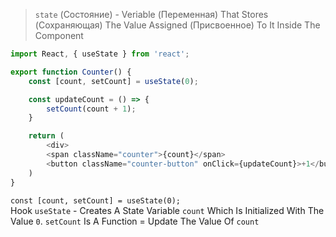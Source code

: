 > `state` (Состояние) - Veriable (Переменная) That Stores (Сохраняющая) The Value Assigned (Присвоенное) To It Inside The Component

```js
import React, { useState } from 'react';

export function Counter() {
    const [count, setCount] = useState(0);

    const updateCount = () => {
        setCount(count + 1);
    }

    return (
        <div>
        <span className="counter">{count}</span>
        <button className="counter-button" onClick={updateCount}>+1</button>
    )
}
```
`const [count, setCount] = useState(0);`  
Hook `useState` - Creates A State Variable `count` Which Is Initialized With The Value `0`. 
`setCount` Is A Function = Update The Value Of `count`